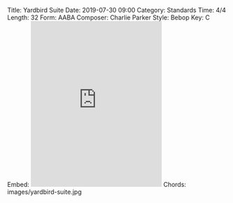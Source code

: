Title: Yardbird Suite
Date: 2019-07-30 09:00
Category: Standards
Time: 4/4
Length: 32
Form: AABA
Composer: Charlie Parker
Style: Bebop
Key: C
Embed: <iframe src="https://open.spotify.com/embed/user/thatdavidmiller/playlist/4lZzEtVKF4PFXo5KZopYYq" width="300" height="380" frameborder="0" allowtransparency="true" allow="encrypted-media"></iframe>
Chords: images/yardbird-suite.jpg
